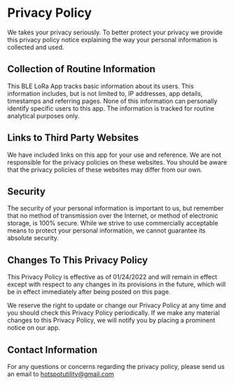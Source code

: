 # Privacy Policy

We takes your privacy seriously. To better protect your privacy we provide this privacy policy notice explaining the way your personal information is collected and used.


## Collection of Routine Information

This BLE LoRa App tracks basic information about its users. This information includes, but is not limited to, IP addresses, app details, timestamps and referring pages. None of this information can personally identify specific users to this app. The information is tracked for routine analytical purposes only.


## Links to Third Party Websites

We have included links on this app for your use and reference. We are not responsible for the privacy policies on these websites. You should be aware that the privacy policies of these websites may differ from our own.


## Security

The security of your personal information is important to us, but remember that no method of transmission over the Internet, or method of electronic storage, is 100% secure. While we strive to use commercially acceptable means to protect your personal information, we cannot guarantee its absolute security.


## Changes To This Privacy Policy

This Privacy Policy is effective as of 01/24/2022 and will remain in effect except with respect to any changes in its provisions in the future, which will be in effect immediately after being posted on this page.

We reserve the right to update or change our Privacy Policy at any time and you should check this Privacy Policy periodically. If we make any material changes to this Privacy Policy, we will notify you by placing a prominent notice on our app.


## Contact Information

For any questions or concerns regarding the privacy policy, please send us an email to hotspotutility@gmail.com